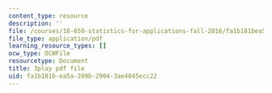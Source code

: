```yaml
---
content_type: resource
description: ''
file: /courses/18-650-statistics-for-applications-fall-2016/fa1b181bea5a209b29043ae4045ecc22_C_W1adH-NVE.pdf
file_type: application/pdf
learning_resource_types: []
ocw_type: OCWFile
resourcetype: Document
title: 3play pdf file
uid: fa1b181b-ea5a-209b-2904-3ae4045ecc22
---
```

